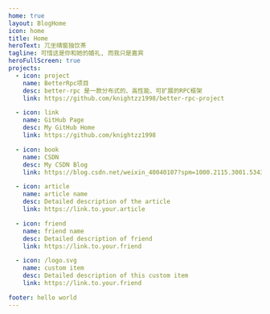 ```yaml
---
home: true
layout: BlogHome
icon: home
title: Home
heroText: 兀坐晴窗独饮茶
tagline: 可惜这是你和她的婚礼, 而我只是嘉宾
heroFullScreen: true
projects:
  - icon: project
    name: BetterRpc项目
    desc: better-rpc 是一款分布式的、高性能、可扩展的RPC框架
    link: https://github.com/knightzz1998/better-rpc-project

  - icon: link
    name: GitHub Page
    desc: My GitHub Home
    link: https://github.com/knightzz1998

  - icon: book
    name: CSDN
    desc: My CSDN Blog
    link: https://blog.csdn.net/weixin_40040107?spm=1000.2115.3001.5343

  - icon: article
    name: article name
    desc: Detailed description of the article
    link: https://link.to.your.article

  - icon: friend
    name: friend name
    desc: Detailed description of friend
    link: https://link.to.your.friend

  - icon: /logo.svg
    name: custom item
    desc: Detailed description of this custom item
    link: https://link.to.your.friend

footer: hello world
---
```

